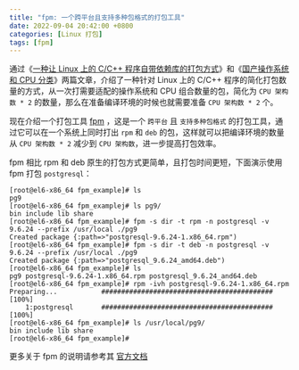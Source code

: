 ```yaml
---
title: "fpm: 一个跨平台且支持多种包格式的打包工具"
date: 2022-09-04 20:42:00 +0800
categories: [Linux 打包]
tags: [fpm]
---
```


通过《[一种让 Linux 上的 C/C++ 程序自带依赖库的打包方式](/posts/a-packaging-method-with-its-own-deps/)》和《[国产操作系统和 CPU 分类](/posts/classification-of-chinese-os-and-cpu/)》两篇文章，介绍了一种针对 Linux 上的 C/C++ 程序的简化打包数量的方式，从一次打需要适配的操作系统和 CPU 组合数量的包，简化为 `CPU 架构数 * 2` 的数量，那么在准备编译环境的时候也就需要准备 `CPU 架构数 * 2` 个。

现在介绍一个打包工具 [fpm](https://github.com/jordansissel/fpm) ，这是一个 `跨平台` 且 `支持多种包格式` 的打包工具，通过它可以在一个系统上同时打出 `rpm` 和 `deb` 的包，这样就可以把编译环境的数量从 `CPU 架构数 * 2` 减少到 `CPU 架构数`，进一步提高打包效率。

fpm 相比 rpm 和 deb 原生的打包方式更简单，且打包时间更短，下面演示使用 fpm 打包 `postgresql`：

```console
[root@el6-x86_64 fpm_example]# ls
pg9
[root@el6-x86_64 fpm_examplej# ls pg9/
bin include lib share
[root@el6-x86_64 fpm_example]# fpm -s dir -t rpm -n postgresql -v 9.6.24 --prefix /usr/local ./pg9
Created package {:path=>"postgresql-9.6.24-1.x86_64.rpm")
[root@el6-x86_64 fpm_example]# fpm -s dir -t deb -n postgresql -v 9.6.24 --prefix /usr/local ./pg9
Created package {:path=>"postgresql_9.6.24_amd64.deb")
[root@el6-x86_64 fpm_example]# ls
pg9 postgresql-9.6.24-1.x86_64.rpm postgresql_9.6.24_and64.deb
[root@el6-x86_64 fpm_example]# rpm -ivh postgresql-9.6.24-1.x86_64.rpm
Preparing...           ########################################### [100%]
    1:postgresql       ########################################### [100%]
[root@el6-x86_64 fpm_example]# ls /usr/local/pg9/
bin include lib share
[root@el6-x86_64 fpm_example]# 
```

更多关于 fpm 的说明请参考其 [官方文档](https://fpm.readthedocs.io/en/v1.14.2/)